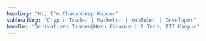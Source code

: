 ```yaml
---
heading: "Hi, I'm Charandeep Kapoor"
subheading: "Crypto Trader | Marketer | YouTuber | Developer"
handle: "Derivatives Trader@Heru Finance | B.Tech, IIT Kanpur"
---
```

